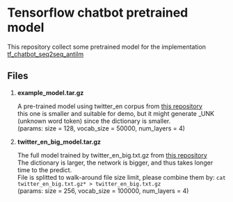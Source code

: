 # Tensorflow chatbot pretrained model

This repository collect some pretrained model for the implementation [tf_chatbot_seq2seq_antilm](https://github.com/Marsan-Ma/tf_chatbot_seq2seq_antilm)


## Files

1. **example_model.tar.gz**

   A pre-trained model using twitter_en corpus from [this repository](https://github.com/Marsan-Ma/chat_corpus)    
   this one is smaller and suitable for demo, 
   but it might generate _UNK (unknown word token) since the dictionary is smaller.   
   (params: size = 128, vocab_size = 50000, num_layers = 4)

2. **twitter_en_big_model.tar.gz**

   The full model trained by twitter_en_big.txt.gz from [this repository](https://github.com/Marsan-Ma/chat_corpus)  
   The dictionary is larger, the network is bigger, and thus takes longer time to the predict.  
   File is splitted to walk-around file size limit, please combine them by:
    `cat twitter_en_big.txt.gz* > twitter_en_big.txt.gz`  
   (params: size = 256, vocab_size = 100000, num_layers = 4)


